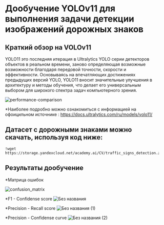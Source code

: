 # Дообучение YOLOv11 для выполнения задачи детекции изображений дорожных знаков

## Краткий обзор на VOLOv11

YOLO11 это последняя итерация в Ultralytics YOLO серии детекторов объектов в реальном времени, заново определяющая возможные возможности благодаря передовой точности, скорости и эффективности. Основываясь на впечатляющих достижениях предыдущих версий YOLO, YOLO11 вносит значительные улучшения в архитектуру и методы обучения, что делает его универсальным выбором для широкого спектра задач компьютерного зрения.

![performance-comparison](https://github.com/user-attachments/assets/2fbe71d0-a3b9-4b1f-b00c-ba21aeed0133)


*Наиболее подробно можно ознакомиться с информацией на офоицильном источнике : https://docs.ultralytics.com/ru/models/yolo11/

## Датасет с дорожными знаками можно скачать, используя код ниже: 
```
!wget https://storage.yandexcloud.net/academy.ai/CV/traffic_signs_detection.zip
```

## Результаты дообучение
*Матрица ошибок

![confusion_matrix](https://github.com/user-attachments/assets/fd81052c-e1dc-4187-a985-f19b795b51eb)

*F1 - Confidense score
![Без названия](https://github.com/user-attachments/assets/97ce9b6b-b869-4020-9a1a-30a7119f2c2c)

*Precision - Recall score
![Без названия (1)](https://github.com/user-attachments/assets/c9a8e0a2-af54-429d-b6a8-a13a88c2275f)

*Precision - Confidense curve
![Без названия (2)](https://github.com/user-attachments/assets/5db023b0-444b-4234-bab0-c67ed0ca4c05)
